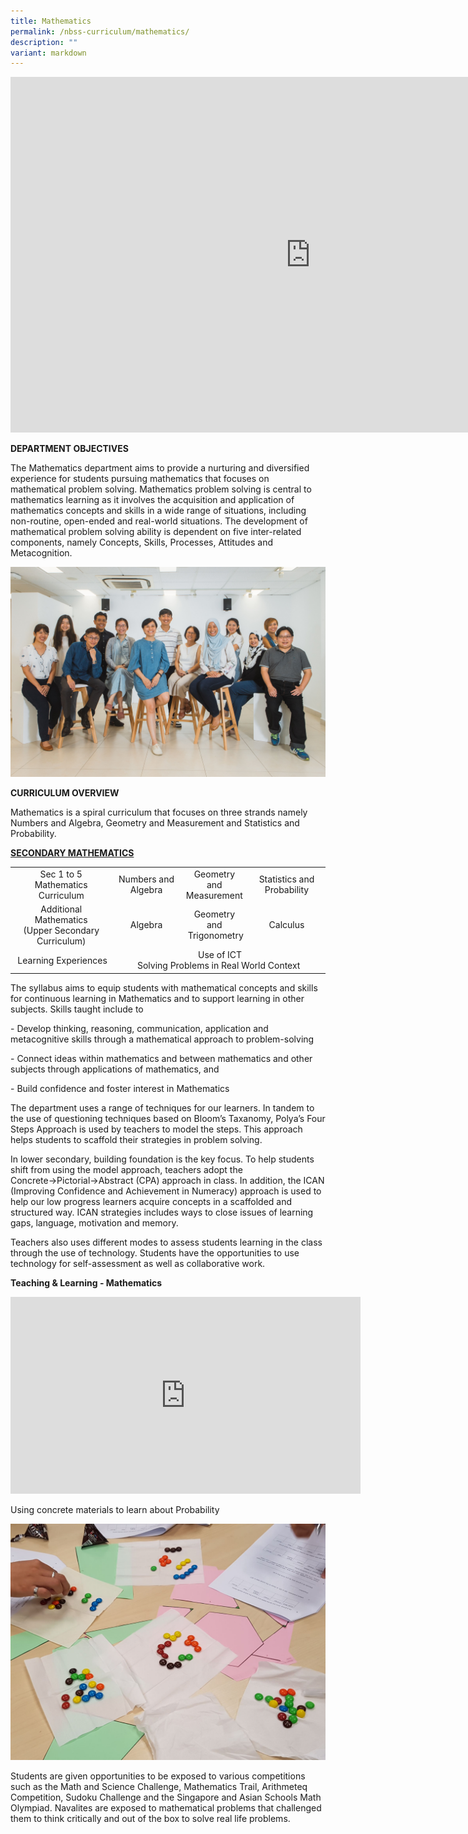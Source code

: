 ```yaml
---
title: Mathematics
permalink: /nbss-curriculum/mathematics/
description: ""
variant: markdown
---
```

<iframe allowfullscreen="true" height="569" width="960" frameborder="0" src="https://docs.google.com/presentation/d/e/2PACX-1vSEbNJRJQdsuPROwS9CkpsluBy7Hfsa2jt0l88pbhfyHih4j8XmMLUdcpCDKHd7Ug/embed?start=false&amp;loop=false&amp;delayms=3000"></iframe>

<p><strong>DEPARTMENT OBJECTIVES </strong></p>
<p>The Mathematics department aims to provide a nurturing and diversified experience for students pursuing mathematics that focuses on mathematical problem solving. Mathematics problem solving is central to mathematics learning as it involves the acquisition and application of mathematics concepts and skills in a wide range of situations, including non-routine, open-ended and real-world situations. The development of mathematical problem solving ability is dependent on five inter-related components, namely Concepts, Skills, Processes, Attitudes and Metacognition.&nbsp;</p>

![](/images/5__Mathematics_Department__1_.jpg)

<p><strong>CURRICULUM OVERVIEW</strong></p>
<p>Mathematics is a spiral curriculum that focuses on three strands namely Numbers and Algebra, Geometry and Measurement and Statistics and Probability.</p>
<p><strong><u>SECONDARY MATHEMATICS</u></strong></p>
<table>
<tbody>
<tr>
<td style="text-align: center;">Sec 1 to 5 Mathematics Curriculum</td>
<td style="text-align: center;">Numbers and Algebra</td>
<td style="text-align: center;">Geometry and<br>Measurement</td>
<td style="text-align: center;">Statistics and Probability</td>
</tr>
<tr>
<td style="text-align: center;">Additional Mathematics<br>(Upper Secondary Curriculum)</td>
<td style="text-align: center;">Algebra</td>
<td style="text-align: center;">Geometry and<br>&nbsp;Trigonometry</td>
<td style="text-align: center;">Calculus</td>
</tr>
<tr>
<td style="text-align: center;">&nbsp;Learning Experiences</td>
<td style="text-align: center;" colspan="3">&nbsp;Use of ICT<br>Solving Problems in Real World Context</td>
</tr>
</tbody>
</table>
<p>The syllabus aims to equip students with mathematical concepts and skills for continuous learning in Mathematics and to support learning in other subjects. Skills taught include to</p>
<p>- Develop thinking, reasoning, communication, application and metacognitive skills through a mathematical approach to problem-solving</p>
<p>- Connect ideas within mathematics and between mathematics and other subjects through applications of mathematics, and</p>
<p>- Build confidence and foster interest in Mathematics&nbsp;</p>
<p>The department uses a range of techniques for our learners. In tandem to the use of questioning techniques based on Bloom’s Taxanomy, Polya’s Four Steps Approach is used by teachers to model the steps. This approach helps students to scaffold their strategies in problem solving.&nbsp;</p>
<p>In lower secondary, building foundation is the key focus. To help students shift from using the model approach, teachers adopt the Concrete→Pictorial→Abstract (CPA) approach in class. In addition, the ICAN (Improving Confidence and Achievement in Numeracy) approach is used to help our low progress learners acquire concepts in a scaffolded and structured way. ICAN strategies includes ways to close&nbsp;issues of learning gaps, language, motivation and memory.&nbsp;</p>
<p>Teachers also uses different modes to assess students learning in the class through the use of technology. Students have the opportunities to use technology for self-assessment as well as collaborative work.</p>
<p><strong>Teaching &amp; Learning - Mathematics</strong></p>
<p><iframe src="https://www.youtube.com/embed/_v-uEdPzIFM" width="560" height="315" frameborder="0" allowfullscreen="allowfullscreen" data-mce-fragment="1"></iframe></p>
<p>Using concrete materials to learn about Probability</p>
<img src="/images/ma2.jpg">
<p>Students are given opportunities to be exposed to various competitions such as the Math and Science Challenge, Mathematics Trail, Arithmeteq Competition, Sudoku Challenge and the Singapore and Asian Schools Math Olympiad. Navalites are exposed to mathematical problems that challenged them to think critically and out of the box to solve real life problems.</p>
